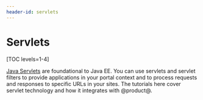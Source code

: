 ```yaml
---
header-id: servlets
---
```


# Servlets

[TOC levels=1-4]

[Java Servlets](https://en.wikipedia.org/wiki/Java_servlet) are foundational to
Java EE. You can use servlets and servlet filters to provide applications in
your portal context and to process requests and responses to specific URLs in
your sites. The tutorials here cover servlet technology and how it integrates
with @product@. 
